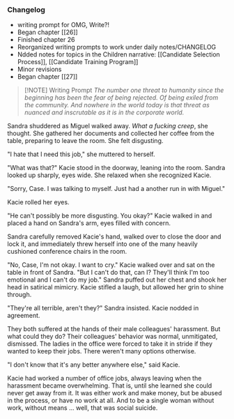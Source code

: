### Changelog
- writing prompt for OMG, Write?!
- Began chapter [[26]]
- Finished chapter 26
- Reorganized writing prompts to work under daily notes/CHANGELOG
- Ndded notes for topics in the Children narrative: [[Candidate Selection Process]], [[Candidate Training Program]]
- Minor revisions
- Began chapter [[27]]


> [!NOTE] Writing Prompt
> *The number one threat to humanity since the beginning has been the fear of being rejected. Of being exiled from the community. And nowhere in the world today is that threat as nuanced and inscrutable as it is in the corporate world.*

Sandra shuddered as Miguel walked away. *What a fucking creep*, she thought. She gathered her documents and collected her coffee from the table, preparing to leave the room. She felt disgusting.

"I hate that I need this job," she muttered to herself.

"What was that?" Kacie stood in the doorway, leaning into the room. Sandra looked up sharply, eyes wide. She relaxed when she recognized Kacie.

"Sorry, Case. I was talking to myself. Just had a another run in with Miguel."

Kacie rolled her eyes.

"He can't possibly be more disgusting. You okay?" Kacie walked in and placed a hand on Sandra's arm, eyes filled with concern.

Sandra carefully removed Kacie's hand, walked over to close the door and lock it, and immediately threw herself into one of the many heavily cushioned conference chairs in the room.

"No, Case, I'm not okay. I want to cry." Kacie walked over and sat on the table in front of Sandra. "But I can't do that, can I? They'll think I'm too emotional and I can't do my job." Sandra puffed out her chest and shook her head in satirical mimicry. Kacie stifled a laugh, but allowed her grin to shine through.

"They're all terrible, aren't they?" Sandra insisted. Kacie nodded in agreement.

They both suffered at the hands of their male colleagues' harassment. But what could they do? Their colleagues' behavior was normal, unmitigated, dismissed. The ladies in the office were forced to take it in stride if they wanted to keep their jobs. There weren't many options otherwise.

"I don't know that it's any better anywhere else," said Kacie.

Kacie had worked a number of office jobs, always leaving when the harassment became overwhelming. That is, until she learned she could never get away from it. It was either work and make money, but be abused in the process, or have no work at all. And to be a single woman without work, without means ... well, that was social suicide.